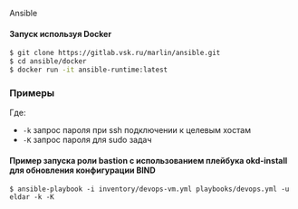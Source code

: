 Ansible

#### Запуск используя Docker
```sh
$ git clone https://gitlab.vsk.ru/marlin/ansible.git
$ cd ansible/docker
$ docker run -it ansible-runtime:latest
```

### Примеры

Где:
- `-k` запрос пароля при ssh подключении к целевым хостам
- `-K` запрос пароля для sudo задач

#### Пример запуска роли bastion с использованием плейбука okd-install для обновления конфигурации BIND
```
$ ansible-playbook -i inventory/devops-vm.yml playbooks/devops.yml -u eldar -k -K
```
